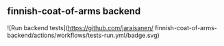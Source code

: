 ## finnish-coat-of-arms backend

![Run backend tests](https://github.com/jaraisanen/
finnish-coat-of-arms-backend/actions/workflows/tests-run.yml/badge.svg)